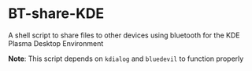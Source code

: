 # BT-share-KDE
A shell script to share files to other devices using bluetooth for the KDE Plasma Desktop Environment

**Note**: This script depends on `kdialog` and `bluedevil` to function properly
